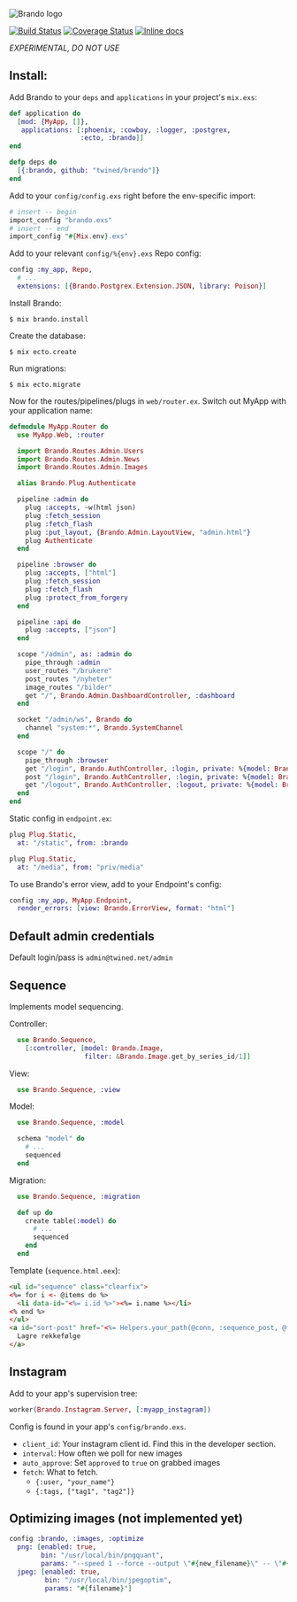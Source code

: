 ![Brando logo](https://raw.githubusercontent.com/twined/brando/master/priv/static/brando/img/brando-big.png)

[![Build Status](https://travis-ci.org/twined/brando.png?branch=master)](https://travis-ci.org/twined/brando)
[![Coverage Status](https://coveralls.io/repos/twined/brando/badge.png?branch=master)](https://coveralls.io/r/twined/brando?branch=master)
[![Inline docs](http://inch-ci.org/github/twined/brando.png?branch=master)](http://inch-ci.org/github/twined/brando)

*EXPERIMENTAL, DO NOT USE*

Install:
--------
Add Brando to your `deps` and `applications` in your project's `mix.exs`:

```elixir
def application do
  [mod: {MyApp, []},
   applications: [:phoenix, :cowboy, :logger, :postgrex,
                  :ecto, :brando]]
end

defp deps do
  [{:brando, github: "twined/brando"]}
end
```

Add to your `config/config.exs` right before the env-specific import:

```elixir
# insert -- begin
import_config "brando.exs"
# insert -- end
import_config "#{Mix.env}.exs"
```

Add to your relevant `config/%{env}.exs` Repo config:

```elixir
config :my_app, Repo,
  # ...
  extensions: [{Brando.Postgrex.Extension.JSON, library: Poison}]
```

Install Brando:

    $ mix brando.install

Create the database:

    $ mix ecto.create

Run migrations:

    $ mix ecto.migrate

Now for the routes/pipelines/plugs in `web/router.ex`. Switch out
MyApp with your application name:

```elixir
defmodule MyApp.Router do
  use MyApp.Web, :router

  import Brando.Routes.Admin.Users
  import Brando.Routes.Admin.News
  import Brando.Routes.Admin.Images

  alias Brando.Plug.Authenticate

  pipeline :admin do
    plug :accepts, ~w(html json)
    plug :fetch_session
    plug :fetch_flash
    plug :put_layout, {Brando.Admin.LayoutView, "admin.html"}
    plug Authenticate
  end

  pipeline :browser do
    plug :accepts, ["html"]
    plug :fetch_session
    plug :fetch_flash
    plug :protect_from_forgery
  end

  pipeline :api do
    plug :accepts, ["json"]
  end

  scope "/admin", as: :admin do
    pipe_through :admin
    user_routes "/brukere"
    post_routes "/nyheter"
    image_routes "/bilder"
    get "/", Brando.Admin.DashboardController, :dashboard
  end

  socket "/admin/ws", Brando do
    channel "system:*", Brando.SystemChannel
  end

  scope "/" do
    pipe_through :browser
    get "/login", Brando.AuthController, :login, private: %{model: Brando.User}
    post "/login", Brando.AuthController, :login, private: %{model: Brando.User}
    get "/logout", Brando.AuthController, :logout, private: %{model: Brando.User}
  end
end

```

Static config in `endpoint.ex`:

```elixir
plug Plug.Static,
  at: "/static", from: :brando

plug Plug.Static,
  at: "/media", from: "priv/media"
```

To use Brando's error view, add to your Endpoint's config:

```elixir
config :my_app, MyApp.Endpoint,
  render_errors: [view: Brando.ErrorView, format: "html"]
```

## Default admin credentials

Default login/pass is `admin@twined.net/admin`

## Sequence

Implements model sequencing.

Controller:

```elixir
  use Brando.Sequence,
    [:controller, [model: Brando.Image,
                   filter: &Brando.Image.get_by_series_id/1]]
```

View:

```elixir
  use Brando.Sequence, :view
```

Model:

```elixir
  use Brando.Sequence, :model

  schema "model" do
    # ...
    sequenced
  end
```

Migration:

```elixir
  use Brando.Sequence, :migration

  def up do
    create table(:model) do
      # ...
      sequenced
    end
  end
```

Template (`sequence.html.eex`):

```html
<ul id="sequence" class="clearfix">
<%= for i <- @items do %>
  <li data-id="<%= i.id %>"><%= i.name %></li>
<% end %>
</ul>
<a id="sort-post" href="<%= Helpers.your_path(@conn, :sequence_post, @filter) %>" class="btn btn-default">
  Lagre rekkefølge
</a>
```

## Instagram

Add to your app's supervision tree:

```elixir
worker(Brando.Instagram.Server, [:myapp_instagram])
```

Config is found in your app's `config/brando.exs`.

  * `client_id`: Your instagram client id. Find this in the developer section.
  * `interval`: How often we poll for new images
  * `auto_approve`: Set `approved` to `true` on grabbed images
  * `fetch`: What to fetch.
    * `{:user, "your_name"}`
    * `{:tags, ["tag1", "tag2"]}`

## Optimizing images (not implemented yet)

```elixir
config :brando, :images, :optimize
  png: [enabled: true,
        bin: "/usr/local/bin/pngquant",
        params: "--speed 1 --force --output \"#{new_filename}\" -- \"#{filename}\""],
  jpeg: [enabled: true,
         bin: "/usr/local/bin/jpegoptim",
         params: "#{filename}"]
```